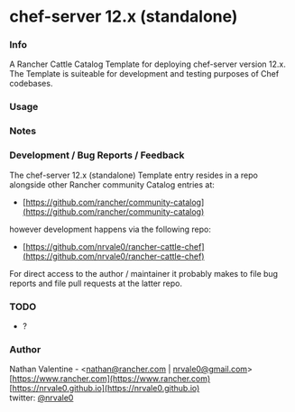 # chef-server 12.x (standalone)

### Info

A Rancher Cattle Catalog Template for deploying chef-server version 12.x. The Template is suiteable for development and testing purposes of Chef codebases.

### Usage

### Notes

### Development / Bug Reports / Feedback

The chef-server 12.x (standalone) Template entry resides in a repo alongside other Rancher community Catalog entries at:

* [https://github.com/rancher/community-catalog](https://github.com/rancher/community-catalog)

however development happens via the following repo:

* [https://github.com/nrvale0/rancher-cattle-chef](https://github.com/nrvale0/rancher-cattle-chef)

For direct access to the author / maintainer it probably makes to file bug reports and file pull requests at the latter repo.

### TODO
  * ?

### Author

Nathan Valentine - &lt;[nathan@rancher.com](mailto:nathan@rancher.com) | [nrvale0@gmail.com](mailto:nrvale0@gmail.com)&gt;  
[https://www.rancher.com](https://www.rancher.com)  
[https://nrvale0.github.io](https://nrvale0.github.io)  
twitter: [@nrvale0](https://twitter.com/nrvale0)  
